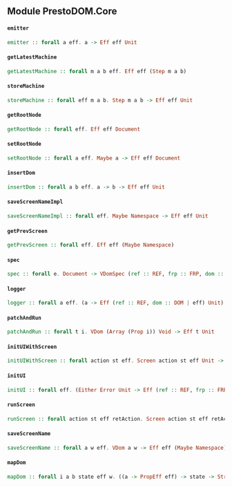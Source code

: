## Module PrestoDOM.Core

#### `emitter`

``` purescript
emitter :: forall a eff. a -> Eff eff Unit
```

#### `getLatestMachine`

``` purescript
getLatestMachine :: forall m a b eff. Eff eff (Step m a b)
```

#### `storeMachine`

``` purescript
storeMachine :: forall eff m a b. Step m a b -> Eff eff Unit
```

#### `getRootNode`

``` purescript
getRootNode :: forall eff. Eff eff Document
```

#### `setRootNode`

``` purescript
setRootNode :: forall a eff. Maybe a -> Eff eff Document
```

#### `insertDom`

``` purescript
insertDom :: forall a b eff. a -> b -> Eff eff Unit
```

#### `saveScreenNameImpl`

``` purescript
saveScreenNameImpl :: forall eff. Maybe Namespace -> Eff eff Unit
```

#### `getPrevScreen`

``` purescript
getPrevScreen :: forall eff. Eff eff (Maybe Namespace)
```

#### `spec`

``` purescript
spec :: forall e. Document -> VDomSpec (ref :: REF, frp :: FRP, dom :: DOM | e) (Array (Prop (PropEff e))) Void
```

#### `logger`

``` purescript
logger :: forall a eff. (a -> Eff (ref :: REF, dom :: DOM | eff) Unit)
```

#### `patchAndRun`

``` purescript
patchAndRun :: forall t i. VDom (Array (Prop i)) Void -> Eff t Unit
```

#### `initUIWithScreen`

``` purescript
initUIWithScreen :: forall action st eff. Screen action st eff Unit -> (Either Error Unit -> Eff (ref :: REF, frp :: FRP, dom :: DOM | eff) Unit) -> Eff (ref :: REF, frp :: FRP, dom :: DOM | eff) (Canceler (ref :: REF, frp :: FRP, dom :: DOM | eff))
```

#### `initUI`

``` purescript
initUI :: forall eff. (Either Error Unit -> Eff (ref :: REF, frp :: FRP, dom :: DOM | eff) Unit) -> Eff (ref :: REF, frp :: FRP, dom :: DOM | eff) (Canceler (ref :: REF, frp :: FRP, dom :: DOM | eff))
```

#### `runScreen`

``` purescript
runScreen :: forall action st eff retAction. Screen action st eff retAction -> (Either Error retAction -> Eff (ref :: REF, frp :: FRP, dom :: DOM | eff) Unit) -> Eff (ref :: REF, frp :: FRP, dom :: DOM | eff) (Canceler (ref :: REF, frp :: FRP, dom :: DOM | eff))
```

#### `saveScreenName`

``` purescript
saveScreenName :: forall a w eff. VDom a w -> Eff eff (Maybe Namespace)
```

#### `mapDom`

``` purescript
mapDom :: forall i a b state eff w. ((a -> PropEff eff) -> state -> StrMap i -> PrestoDOM (PropEff eff) w) -> (b -> PropEff eff) -> state -> (a -> b) -> Array (Tuple String i) -> PrestoDOM (PropEff eff) w
```



